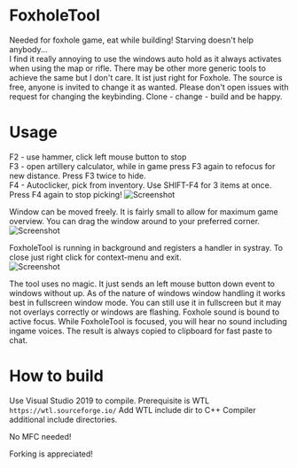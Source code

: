 # FoxholeTool
Needed for foxhole game, eat while building! Starving doesn't help anybody...  
I find it really annoying to use the windows auto hold as it always activates when using the map or rifle. There may be other more generic tools to achieve the same but I don't care. It ist just right for Foxhole. The source is free, anyone is invited to change it as wanted. Please don't open issues with request for changing the keybinding. Clone - change - build and be happy.

# Usage
F2 - use hammer, click left mouse button to stop  
F3 - open artillery calculator, while in game press F3 again to refocus for new distance.
     Press F3 twice to hide.  
F4 - Autoclicker, pick from inventory. Use SHIFT-F4 for 3 items at once. Press F4 again to stop picking!
![Screenshot](screenshot_window.png)  
  
Window can be moved freely. It is fairly small to allow for maximum game overview. You can drag the window around to your preferred corner.  
![Screenshot](screenshot_window_pos.png)  
  
FoxholeTool is running in background and registers a handler in systray. To close just right click for context-menu and exit.  
![Screenshot](screenshot_tray.png)
  
  
The tool uses no magic. It just sends an left mouse button down event to windows without up. As of the nature of windows window handling it works best in fullscreen window mode. You can still use it in fullscreen but it may not overlays correctly or windows are flashing. Foxhole sound is bound to active focus. While FoxholeTool is focused, you will hear no sound including ingame voices.
The result is always copied to clipboard for fast paste to chat.  

# How to build

Use Visual Studio 2019 to compile.
Prerequisite is WTL `https://wtl.sourceforge.io/`
Add WTL include dir to C++ Compiler additional include directories.

No MFC needed!

Forking is appreciated!
